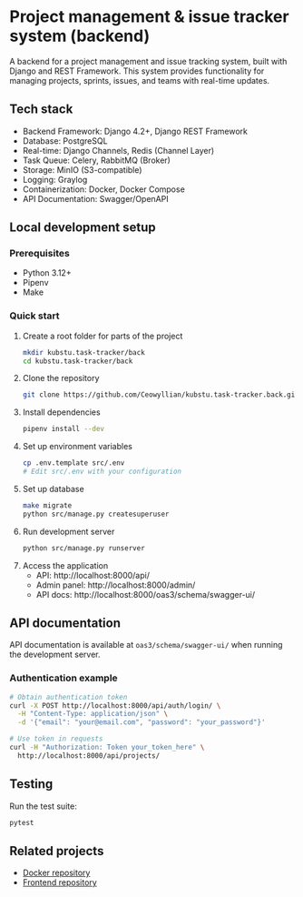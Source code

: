 # Project management & issue tracker system (backend)

A backend for a project management and issue tracking system, built with Django and REST Framework. This system provides functionality for managing projects, sprints, issues, and teams with real-time updates.

## Tech stack

- Backend Framework: Django 4.2+, Django REST Framework
- Database: PostgreSQL
- Real-time: Django Channels, Redis (Channel Layer)
- Task Queue: Celery, RabbitMQ (Broker)
- Storage: MinIO (S3-compatible)
- Logging: Graylog
- Containerization: Docker, Docker Compose
- API Documentation: Swagger/OpenAPI

## Local development setup

### Prerequisites
- Python 3.12+
- Pipenv
- Make

### Quick start

1. Create a root folder for parts of the project
    ```bash
    mkdir kubstu.task-tracker/back
    cd kubstu.task-tracker/back
    ```
2. Clone the repository
    ```bash
    git clone https://github.com/Ceowyllian/kubstu.task-tracker.back.git
    ```
3. Install dependencies
    ```bash
    pipenv install --dev
    ```
4. Set up environment variables
    ```bash
    cp .env.template src/.env
    # Edit src/.env with your configuration
    ```
5. Set up database
    ```bash
    make migrate
    python src/manage.py createsuperuser
    ```
6. Run development server
    ```bash
    python src/manage.py runserver
    ```
7. Access the application
   - API: http://localhost:8000/api/
   - Admin panel: http://localhost:8000/admin/
   - API docs: http://localhost:8000/oas3/schema/swagger-ui/

## API documentation

API documentation is available at `oas3/schema/swagger-ui/` when running the development server.

### Authentication example

```bash
# Obtain authentication token
curl -X POST http://localhost:8000/api/auth/login/ \
  -H "Content-Type: application/json" \
  -d '{"email": "your@email.com", "password": "your_password"}'

# Use token in requests
curl -H "Authorization: Token your_token_here" \
  http://localhost:8000/api/projects/
```

## Testing

Run the test suite:
```bash
pytest
```

## Related projects
- [Docker repository](https://github.com/Ceowyllian/kubstu.task-tracker.docker)
- [Frontend repository](https://github.com/Ceowyllian/kubstu.task-tracker.front)
